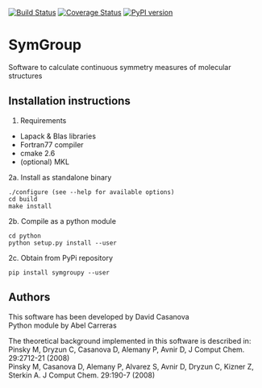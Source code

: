 [![Build Status](https://travis-ci.org/abelcarreras/symgroup.svg?branch=master)](https://travis-ci.org/abelcarreras/symgroup)
[![Coverage Status](https://coveralls.io/repos/github/abelcarreras/symgroup/badge.svg?branch=master)](https://coveralls.io/github/abelcarreras/symgroup?branch=master)
[![PyPI version](https://badge.fury.io/py/symgroupy.svg)](https://pypi.org/project/symgroupy)

SymGroup
=========
Software to calculate continuous symmetry measures of 
molecular structures


Installation instructions
---------------------------------------------------------

1. Requirements
  - Lapack & Blas libraries
  - Fortran77 compiler
  - cmake 2.6
  - (optional) MKL


2a. Install as standalone binary
   ```
   ./configure (see --help for available options)
   cd build
   make install
   ```
2b. Compile as a python module
   ```
   cd python
   python setup.py install --user
   ```
2c. Obtain from PyPi repository
```
pip install symgroupy --user
```

Authors
--------------------------------------------------------

This software has been developed by David Casanova
<br>Python module by Abel Carreras

The theoretical background implemented in this software is described in:
<br>Pinsky M, Dryzun C, Casanova D, Alemany P, Avnir D, J Comput Chem. 29:2712-21 (2008)
<br>Pinsky M, Casanova D, Alemany P, Alvarez S, Avnir D, Dryzun C, Kizner Z, Sterkin A.  J Comput Chem. 29:190-7 (2008)